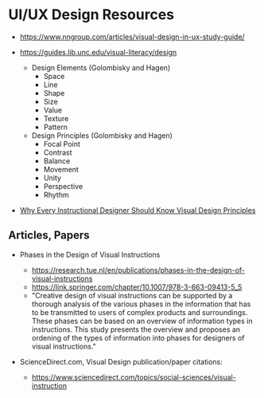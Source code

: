 
# UI/UX Design Resources

- https://www.nngroup.com/articles/visual-design-in-ux-study-guide/

- https://guides.lib.unc.edu/visual-literacy/design
  + Design Elements (Golombisky and Hagen)
    * Space
    - Line
    - Shape
    - Size
    - Value
    - Texture 
    - Pattern
  + Design Principles (Golombisky and Hagen)
    - Focal Point
    - Contrast
    - Balance
    - Movement
    - Unity
    - Perspective
    - Rhythm


- [Why Every Instructional Designer Should Know Visual Design Principles](https://247teach.org/blog-for-instructional-design/visual-design-in-instructional-design-key-principles-benefits)


## Articles, Papers

- Phases in the Design of Visual Instructions
  + https://research.tue.nl/en/publications/phases-in-the-design-of-visual-instructions
  + https://link.springer.com/chapter/10.1007/978-3-663-09413-5_5
  + "Creative design of visual instructions can be supported by a thorough analysis of the various phases in the information that has to be transmitted to users of complex products and surroundings. These phases can be based on an overview of information types in instructions. This study presents the overview and proposes an ordening of the types of information into phases for designers of visual instructions."


- ScienceDirect.com, Visual Design publication/paper citations:
  + https://www.sciencedirect.com/topics/social-sciences/visual-instruction

